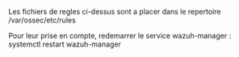 Les fichiers de regles ci-dessus sont a placer dans le repertoire /var/ossec/etc/rules

Pour leur prise en compte, redemarrer le service wazuh-manager :
systemctl restart wazuh-manager
